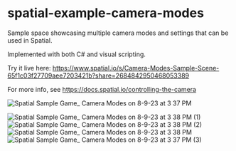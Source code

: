 # spatial-example-camera-modes

Sample space showcasing multiple camera modes and settings that can be used in Spatial.

Implemented with both C# and visual scripting.

Try it live here: https://www.spatial.io/s/Camera-Modes-Sample-Scene-65f1c03f27709aee7203421b?share=2684842950468053389

For more info, see https://docs.spatial.io/controlling-the-camera

![Spatial Sample Game_ Camera Modes on 8-9-23 at 3 37 PM](https://github.com/spatialsys/spatial-example-camera-modes/assets/69063334/198eca03-05e0-4f19-af8d-03959ea64782)

![Spatial Sample Game_ Camera Modes on 8-9-23 at 3 38 PM (1)](https://github.com/spatialsys/spatial-example-camera-modes/assets/69063334/20a7970a-28ce-48b5-a38c-9e81e1680a2e)
![Spatial Sample Game_ Camera Modes on 8-9-23 at 3 38 PM (2)](https://github.com/spatialsys/spatial-example-camera-modes/assets/69063334/bbee9d14-7e3a-4d03-903b-3a785fb138b4)
![Spatial Sample Game_ Camera Modes on 8-9-23 at 3 38 PM](https://github.com/spatialsys/spatial-example-camera-modes/assets/69063334/51a43e67-a59c-4e69-adf8-fa7d63d435f3)
![Spatial Sample Game_ Camera Modes on 8-9-23 at 3 37 PM (3)](https://github.com/spatialsys/spatial-example-camera-modes/assets/69063334/22d71bc5-1882-4d0c-a613-11c99156f1b3)
